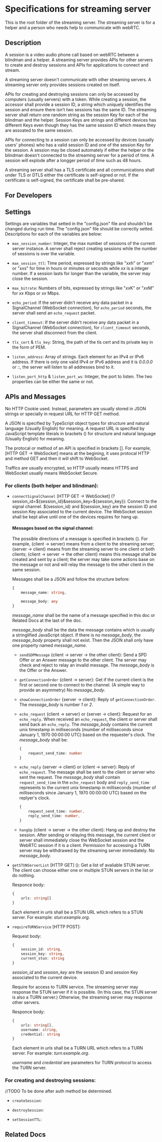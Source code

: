 # Specifications for streaming server

This is the root folder of the streaming server. The streaming server is for a helper and a person who needs help to communicate with webRTC.

## Description

A session is a video audio phone call based on webRTC between a blindman and a helper. A streaming server provides APIs for other servers to create and destroy sessions and APIs for applications to connect and stream.

A streaming server doesn't communicate with other streaming servers. A streaming server only provides sessions created on itself.

APIs for creating and destroying sessions can only be accessed by computers (usually servers) with a token. While creating a session, the accessor shall provide a session ID, a string which uniquely identifies the session and ensure there isn't two sessions has the same ID. The streaming server shall return one random string as the session Key for each of the blindman and the helper. Session Keys are strings and different devices has different Keys even though they has the same session ID which means they are assoated to the same session.

APIs for connecting to a session can only be accessed by devices (usually users' phones) who has a valid session ID and one of the session Key for the session. A session may be closed automately if either the helper or the blindman doesn't connected to the streaming server for a period of time. A session will explode after a longger period of time such as 48 hours.

A streaming server shall has a TLS certificate and all communications shall under TLS or DTLS either the certificate is self-signed or not. If the certificate is self-signed, the certificate shall be pre-shared.


## For Developers




## Settings

Settings are variables that setted in the "config.json" file and shouldn't be changed during run time. The "config.json" file should be correctly setted. Descriptions for each of the variables are below:

* `max_session_number`: Integer, the max number of sessions of the current server instance. A server shall reject creating sessions while the number of sessions is over the variable.

* `max_session_ttl`: Time period, expressed by strings like "*xx*h" or "*xx*m" or "*xx*s" for time in hours or minutes or seconds while *xx* is a integer number. If a session lasts for longer than the variable, the server may close the session.

* `max_bitrate`: Numbers of bits, expressed by strings like "*xx*K" or "*xx*M" for *xx* Kbps or *xx* Mbps.

* `echo_period`: If the server didn't receive any data packet in a SignalChannel (WebSocket connection), for `echo_period` seconds, the server shall send an `echo_request` packet.

* `client_timeout`: If the server didn't receive any data packet in a SignalChannel (WebSocket connection), for `client_timeout` seconds, the server shall disconnect from the client.

* `tls_cert` & `tls_key`: String, the path of the tls cert and its private key in the form of PEM.

* `listen_address`: Array of strings. Each element for an IPv4 or IPv6 address. If there is only one valid IPv4 or IPv6 address and it is *0.0.0.0* or *::*, the server will listen to all addresses bind to it.

* `listen_port_http` & `listen_port_ws`: Integer, the port to listen. The two properties can be either the same or not.

## APIs and Messages

No HTTP Cookie used. Instead, parameters are usually stored in JSON strings or specially in request URL for HTTP GET method.

A JSON is specified by TypeScript object types for structure and natural language (Usually English) for meaning. A request URL is specified by JavaScript template literals in brackets () for structure and natural language (Usually English) for meaning.

The protocal or method of an API is specified in brackets []. For example, [HTTP GET -> WebSocket] means at the begining, it uses protocal HTTP and method GET and then it will shift to WebSocket.

Traffics are usually encrypted, so HTTP usually means HTTPS and WebSocket usually means WebSocket Secure.

### For clients (both helper and blindman):

* `connectSignalChannel` [HTTP GET -> WebSocket] (?session_id=\${session_id}&session_key=\${session_key}): Connect to the signal channel. \${session_id} and \${session_key} are the session ID and session Key associated to the current device. The WebSocket session shall be kept alive until one of the devices requires for hang up.

    #### Messages based on the signal channel:

    The possible directions of a message is specified in brackets {}. For example, {client -> server} means from a client to the streaming server; {server -> client} means from the streaming server to one client or both clients; {client -> server -> the other client} means this message shall be created and sent by a client; the server may take some actions base on the message or not and will relay the message to the other client in the same session.

    Messages shall be a JSON and follow the structure before:

    ```typescript
    {
        message_name: string,

        message_body: any
    }
    ```

    *message_name* shall be the name of a message specified in this doc or Related Docs at the last of the doc.

    *message_body* shall be the data the message contains which is usually a stringlified JavaScript object. If there is no *message_body*, the *message_body* property shall not exist. Then the JSON shall only have one property named *message_name*.

    * `sendSDPMessage` {client -> server -> the other client}: Send a SPD Offer or an Answer message to the other client. The server may check and reject to relay an invalid message. The *message_body* is the Offer or the Answer.
    
    * `getConnectionOrder` {client -> server}: Get if the current client is the first or second one to connect to the channel. (A simple way to provide an asymmetry) No *message_body*.

    * `showConnectionOrder` {server -> client}: Reply of `getConnectionOrder`. The *message_body* is number *1* or *2*.

    * `echo_request` {client -> server} or {server -> client}: Request for an `echo_reply`. When received an `echo_request`, the client or server shall send back an `echo_reply`. The *message_body* contains the current unix timestamp in milliseconds (mumber of milliseconds since January 1, 1970 00:00:00 UTC) based on the requester's clock. The *message_body* shall be:

        ```typescript
        {
            request_send_time: number
        }
        ```

    * `echo_reply` {server -> client} or {client -> server}: Reply of `echo_request`. The message shall be sent to the client or server who sent the request. The *message_body* shall contain `request_send_time` in the `echo_request` body and `reply_send_time` represents to the current unix timestamp in milliseconds (mumber of milliseconds since January 1, 1970 00:00:00 UTC) based on the replyer's clock.

        ```typescript
        {
            request_send_time: number,
            reply_send_time: number,
        }
        ```

    * `hangUp` {client -> server -> the other client}: Hang up and destroy the session. After sending or relaying this message, the current client or server shall immediately close the WebSocket session and the WebRTC session if it is a client. Permission for accessing a TURN server may be withdrawed by the streaming server immediately. No *message_body*.

* `getSTUNServerList` [HTTP GET] ():
    Get a list of avaliable STUN server. The client can choose either one or multiple STUN servers in the list or do nothing.

    Responce body:

    ```typescript
    {
        urls: string[]
    }
    ```

    Each element in *urls* shall be a STUN URL which refers to a STUN server. For example: *stun:example.org*.

* `requireTURNService` [HTTP POST]: 

    Request body:

    ```typescript
    {
        session_id: string,
        session_key: string,
        current_stun: string
    }
    ```

    *session_id* and *session_key* are the session ID and session Key associated to the current device.

    Require for access to TURN service. The streaming server may response the STUN server if it is possible. (In this case, the STUN server is also a TURN server.) Otherwise, the streaming server may response other servers.

    Responce body:

    ```typescript
    {
        urls: string[],
        username: string,
        credential: string
    }
    ```
    
    Each element in *urls* shall be a TURN URL which refers to a TURN server. For example: *turn:example.org*.

    *username* and *credential* are parameters for TURN protocol to access the TURN server.

### For creating and destroying sessions:

//TODO To be done after auth method be determined.

* `createSession`: 

* `destroySession`: 

* `setSessionTTL`: 


## Related Docs